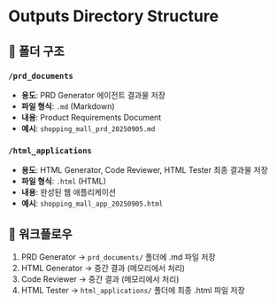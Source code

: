 # Outputs Directory Structure

## 📁 폴더 구조

### `/prd_documents`
- **용도**: PRD Generator 에이전트 결과물 저장
- **파일 형식**: `.md` (Markdown)
- **내용**: Product Requirements Document
- **예시**: `shopping_mall_prd_20250905.md`

### `/html_applications`
- **용도**: HTML Generator, Code Reviewer, HTML Tester 최종 결과물 저장
- **파일 형식**: `.html` (HTML)
- **내용**: 완성된 웹 애플리케이션
- **예시**: `shopping_mall_app_20250905.html`

## 🔄 워크플로우
1. PRD Generator → `prd_documents/` 폴더에 .md 파일 저장
2. HTML Generator → 중간 결과 (메모리에서 처리)
3. Code Reviewer → 중간 결과 (메모리에서 처리)  
4. HTML Tester → `html_applications/` 폴더에 최종 .html 파일 저장
